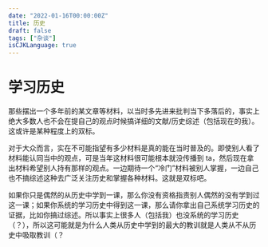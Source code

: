 ```yaml
---
date: "2022-01-16T00:00:00Z"
title: 历史
draft: false
tags: ["杂谈"]
isCJKLanguage: true
---
```


# 学习历史

那些摆出一个多年前的某文章等材料，以当时多先进来批判当下多落后的，事实上绝大多数人也不会在提自己的观点时候搞详细的文献/历史综述（包括现在的我）。这或许是某种程度上的双标。

对于大众而言，实在不可能指望有多少材料是真的能在当时普及的。即使别人看了材料能认同当中的观点，可是当年这材料很可能根本就没传播到 ta，然后现在拿出材料希望别人持有那样的观点。一边期待一个“冷门”材料被别人掌握，一边自己也不搞综述这种去广泛关注历史和掌握各种材料。这就是双标吧。

如果你只是偶然的从历史中学到一课，那么你没有资格指责别人偶然的没有学到过这一课；如果你系统的学习历史中得到这一课，那么请你拿出自己系统学习历史的证据，比如你搞过综述。所以事实上很多人（包括我）也没系统的学习历史（？），所以这可能就是为什么人类从历史中学到的最大的教训就是人类从不从历史中吸取教训（？
